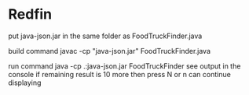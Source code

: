 # Redfin

put java-json.jar in the same folder as FoodTruckFinder.java 

build command javac -cp "java-json.jar" FoodTruckFinder.java 

run command java -cp .:java-json.jar FoodTruckFinder see output in the console if remaining result is 10 more then press N or n can continue displaying 
